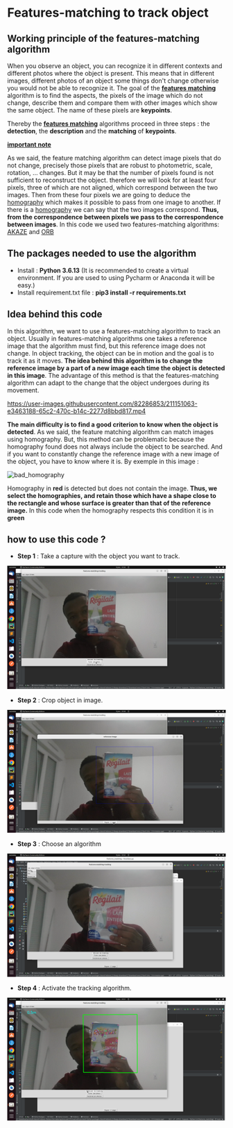 # Features-matching to track object

## Working principle of the features-matching algorithm

When you observe an object, you can recognize it in different contexts and different photos where the object is present. This means that in different images,
different photos of an object some things don't change otherwise you would not be able to recognize it. The goal of the
**[features matching](https://opencv24-python-tutorials.readthedocs.io/en/latest/py_tutorials/py_feature2d/py_matcher/py_matcher.html)** 
algorithm is to find the aspects, the pixels of the image which do not change, describe them and compare them with other images which show the same object. 
The name of these pixels are **keypoints**.


Thereby the **[features matching](https://opencv24-python-tutorials.readthedocs.io/en/latest/py_tutorials/py_feature2d/py_matcher/py_matcher.html)** 
algorithms proceed in three steps : the **detection**, the **description** and the **matching** of **keypoints**.

<ins>**important note**</ins>

As we said, the feature matching algorithm can detect image pixels that do not change, precisely those pixels that are robust to photometric,
scale, rotation, ... changes. But it may be that the number of pixels found is not sufficient to reconstruct the object. therefore we will look for at 
least four pixels, three of which are not aligned, which correspond between the two images. Then from these four pixels we are going to deduce 
the [homography](https://en.wikipedia.org/wiki/Homography_(computer_vision)) which makes it possible to pass from one image to another. If there is a 
[homography](https://en.wikipedia.org/wiki/Homography_(computer_vision)) we can say that the two images correspond. 
**Thus, from the correspondence between pixels we pass to the correspondence between images**. In this code we used two features-matching algorithms: 
[AKAZE](http://tulipp.eu/wp-content/uploads/2019/03/2017_TUD_HEART_kalms.pdf) and [ORB](http://www.gwylab.com/download/ORB_2012.pdf)

## The packages needed to use the algorithm

* Install : **Python 3.6.13** (It is recommended to create a virtual environment. If you are used to using Pycharm or Anaconda it will be easy.)
* Install requirement.txt file : **pip3 install -r requirements.txt**

## Idea behind this code







In this algorithm, we want to use a features-matching algorithm to track an object. Usually in features-matching algorithms one takes a reference image
that the algorithm must find, but this reference image does not change. In object tracking, the object can be in motion and the goal is to track it as 
it moves. **The idea behind this algorithm is to change the reference image by a part of a new image each time the object is detected in this image**. 
The advantage of this method is that the features-matching algorithm can adapt to the change that the object undergoes during its movement. 

https://user-images.githubusercontent.com/82286853/211151063-e3463188-65c2-470c-b14c-2277d8bbd817.mp4


**The main difficulty is to find a good criterion to know when the object is detected**. As we said, the feature matching algorithm can match images using homography. 
But, this method can be problematic because the homography found does not always include the object to be searched. And if you want to constantly change the reference 
image with a new image of the object, you have to know where it is. By exemple in this image : 
  


![bad_homography](https://user-images.githubusercontent.com/82286853/211152708-ff011400-e484-4f6c-adbd-b8335c055c62.png)

Homography in **red** is detected but does not contain the image. **Thus, we select the homographies, and retain those which have a shape close to the rectangle and whose surface is greater than that of the reference image.** In this code when the homography respects this condition it is in **green**

## how to use this code ?

* **Step 1** : Take a capture with the object you want to track.

 ![step_1](./images/images_for_presentation/step_1.png)
 
* **Step 2** : Crop object in image.

 ![step_2](./images/images_for_presentation/step_2.png)
 
* **Step 3** : Choose an algorithm

 ![step_3](./images/images_for_presentation/step_3.png)
 
* **Step 4** : Activate the tracking algorithm.

 ![step_4](./images/images_for_presentation/step_4.png)
